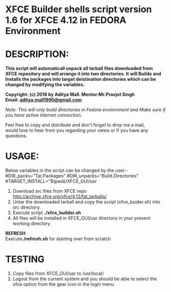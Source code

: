 # XFCE Builder shells script version 1.6 for XFCE 4.12 in FEDORA Environment

# DESCRIPTION:
<b>This script will automaticall unpack all tarball files downloaded from XFCE repository and will arrange it into two directories. It will Builds and Installs the packages into target deistination directories which can be changed by modifying the variables.</b>

<b> Copyright: (c) 2018 by Aditya Mall.  Mentor:Mr.Pravjot Singh </b>
<br>
<b> Email: aditya.mall1990@gmail.com </b>

<i> Note: This will only build directories in Fedora enviornment and Make sure if you have active internet connection.</i>

Feel free to copy and distribute and don't forget to drop me a mail,          
would love to hear from you regarding your views or if you have any questions. 

# USAGE:
Below variables in the script can be changed by the user:-
#DIR_packs="Tar.Packages"
#DIR_unpacks="Build.Directories"
#TARGET_INSTALL="$(pwd)/XFCE_GUI/usr

1) Download src files from XFCE repo http://archive.xfce.org/xfce/4.12/fat_tarballs/
2) Untar the downloaded tarball and copy the script (xfce_buider.sh) into src directory.
3) Execute script <b>./xfce_builder.sh</b>
4) All files will be installed in XFCE_GUI/usr directory in your present working directory.

<b>REFRESH</b><br>
Execute<b>./refresh.sh</b> for starting over from scratch

# TESTING
1) Copy files from XFCE_GUI/usr to /usr/local/
2) Logout from the current system and you should be able to select the xfce option from the gear icon in the login menu
